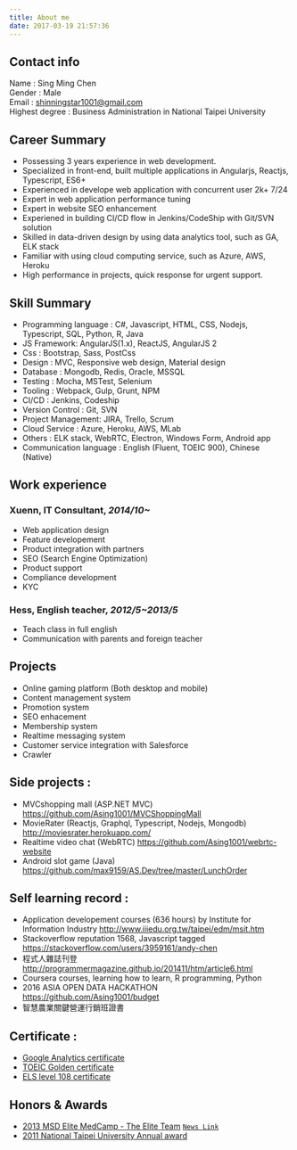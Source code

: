 ```yaml
---
title: About me
date: 2017-03-19 21:57:36
---
```

## Contact info
Name : Sing Ming Chen  
Gender : Male  
Email : shinningstar1001@gmail.com  
Highest degree : Business Administration in National Taipei University  

## Career Summary
* Possessing 3 years experience in web development.
* Specialized in front-end, built multiple applications in Angularjs, Reactjs, Typescript, ES6+
* Experienced in develope web application with concurrent user 2k+ 7/24
* Expert in web application performance tuning
* Expert in website SEO enhancement
* Experiened in building CI/CD flow in Jenkins/CodeShip with Git/SVN solution
* Skilled in data-driven design by using data analytics tool, such as GA, ELK stack
* Familiar with using cloud computing service, such as Azure, AWS, Heroku
* High performance in projects, quick response for urgent support.


## Skill Summary
* Programming language : C#, Javascript, HTML, CSS, Nodejs, Typescript, SQL, Python, R, Java
* JS Framework: AngularJS(1.x), ReactJS, AngularJS 2
* Css : Bootstrap, Sass, PostCss
* Design : MVC, Responsive web design, Material design
* Database : Mongodb, Redis, Oracle, MSSQL
* Testing : Mocha, MSTest, Selenium
* Tooling : Webpack, Gulp, Grunt, NPM
* CI/CD : Jenkins, Codeship
* Version Control : Git, SVN
* Project Management: JIRA, Trello, Scrum
* Cloud Service : Azure, Heroku, AWS, MLab
* Others : ELK stack, WebRTC, Electron, Windows Form, Android app
* Communication language : English (Fluent, TOEIC 900), Chinese (Native)

## Work experience
### Xuenn, IT Consultant, *2014/10~*
* Web application design 
* Feature developement
* Product integration with partners
* SEO (Search Engine Optimization)
* Product support
* Compliance development
* KYC

### Hess, English teacher, *2012/5~2013/5*
* Teach class in full english
* Communication with parents and foreign teacher

## Projects
* Online gaming platform (Both desktop and mobile)
* Content management system 
* Promotion system
* SEO enhacement
* Membership system
* Realtime messaging system
* Customer service integration with Salesforce
* Crawler

## Side projects :
* MVCshopping mall (ASP.NET MVC) https://github.com/Asing1001/MVCShoppingMall
* MovieRater (Reactjs, Graphql, Typescript, Nodejs, Mongodb) http://moviesrater.herokuapp.com/
* Realtime video chat (WebRTC) https://github.com/Asing1001/webrtc-website
* Android slot game (Java) https://github.com/max9159/AS.Dev/tree/master/LunchOrder

## Self learning record :
* Application developement courses (636 hours) by Institute for Information Industry http://www.iiiedu.org.tw/taipei/edm/msit.htm 
* Stackoverflow reputation 1568, Javascript tagged https://stackoverflow.com/users/3959161/andy-chen
* 程式人雜誌刊登 http://programmermagazine.github.io/201411/htm/article6.html
* Coursera courses, learning how to learn, R programming, Python
* 2016 ASIA OPEN DATA HACKATHON https://github.com/Asing1001/budget
* 智慧農業關鍵營運行銷班證書

## Certificate :
* [Google Analytics certificate](https://www.google.com/partners/?hl=zh-TW#i_profile;idtf=100241582365266596912)
* [TOEIC Golden certificate](https://goo.gl/photos/gGjX7pcqvkGqMoZB8)
* [ELS level 108 certificate](https://goo.gl/photos/ySSQeWEmLBwUvHzt6)

## Honors & Awards
* [2013 MSD Elite MedCamp - The Elite Team](https://goo.gl/photos/kSca7Xf9csrJ2bsd8) [`News Link`](http://bit.ly/1B7iH4H)
* [2011 National Taipei University Annual award](https://goo.gl/photos/QtC9zUMR6qgHiVME7)
